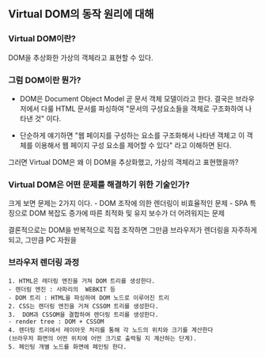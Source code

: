 ## Virtual DOM의 동작 원리에 대해

### Virtual DOM이란?

DOM을 추상화한 가상의 객체라고 표현할 수 있다.

### 그럼 DOM이란 뭔가?

- DOM은 Document Object Model 곧 문서 객체 모델이라고 한다. 결국은 브라우저에서 다룰 HTML 문서를 파싱하여 "문서의 구성요소들을 객체로 구조화하여 나타낸 것" 이다.

- 단순하게 얘기하면 "웹 페이지를 구성하는 요소를 구조화해서 나타낸 객체고 이 객체를 이용해서 웹 페이지 구성 요소를 제어할 수 있다" 라고 이해하면 된다.

그러면 Virtual DOM은 왜 이 DOM을 추상화했고, 가상의 객체라고 표현했을까?

### Virtual DOM은 어떤 문제를 해결하기 위한 기술인가?

크게 보면 문제는 2가지 이다. - DOM 조작에 의한 렌더링이 비효율적인 문제 - SPA 특징으로 DOM 복잡도 증가에 따른 최적화 및 유지 보수가 더 어려워지는 문제

결론적으로는 DOM을 반복적으로 직접 조작하면 그만큼 브라우저가 렌더링을 자주하게 되고, 그만큼 PC 자원을

### 브라우저 렌더링 과정

    1. HTML은 레더링 엔진을 거쳐 DOM 트리를 생성한다.
    - 렌더링 엔진 : 사파리의  WEBKIT 등
    - DOM 트리 : HTML을 파싱하여 DOM 노드로 이루어진 트리
    2. CSS는 렌더링 엔진을 거쳐 CSSOM 트리를 생성한다.
    3.  DOM과 CSSOM을 결합하여 렌더링 트리를 생성한다.
    - render tree : DOM + CSSOM
    4. 렌더링 트리에서 레이아웃 처리를 통해 각 노드의 위치와 크기를 계산한다
    (브라우저 화면의 어떤 위치에 어떤 크기로 출력될 지 계산하는 단계).
    5. 페인팅 개별 노드를 화면에 페인팅 한다.
